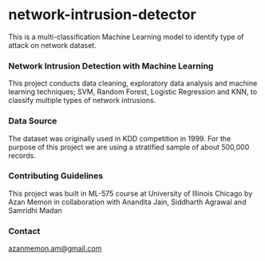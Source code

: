 # network-intrusion-detector
This is a multi-classification Machine Learning model to identify type of attack on network dataset. 

### Network Intrusion Detection with Machine Learning

This project conducts data cleaning, exploratory data analysis and machine learning techniques; SVM, Random Forest, Logistic Regression and KNN, to classify multiple types of network intrusions. 

### Data Source

The dataset was originally used in KDD competition in 1999. For the purpose of this project we are using a stratified sample of about 500,000 records.

### Contributing Guidelines

This project was built in ML-575 course at University of Illinois Chicago by Azan Memon in collaboration with Anandita Jain, Siddharth Agrawal and Samridhi Madan

### Contact
azanmemon.am@gmail.com

